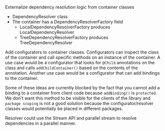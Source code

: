 Externalize dependency resolution logic from container classes
  * DependencyResolver class
  * The container has a DependencyResolverFactory field
    * LocalDependencyResolverFactory produces LocalDependencyResolver
    * TreeDependencyResolverFactory produces TreeDependencyResolver


Add configurators to container classes. Configurators can inspect the class of the container and call specific methods on an instance of the container.
A use case would be a configurator that looks for `@Child` annotations on the class and calls `addChildContainer()` based on the contents of the annotation.
Another use case would be a configurator that can add bindings to the container.

Some of these ideas are currently blocked by the fact that you cannot add a binding to a container from client code because `addBinding()` is `protected`. 
We don't want this method to be visible for the clients of the library and `package scoping` is not a good solution because the configurator/resolver classes would potentially be placed
in different packages.

Resolver could use the Stream API and parallel stream to resolve dependencies in a parallel manner.